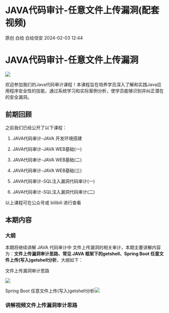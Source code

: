 #  JAVA代码审计-任意文件上传漏洞(配套视频)   
原创 白给  白给信安   2024-02-03 12:44  
  
# JAVA代码审计-任意文件上传漏洞  
  
![](https://mmbiz.qpic.cn/sz_mmbiz_png/3LFWic4c794AA8JnfmiblSKlic6dvOyd0HYjxahmgU4ibjErAEPBVoqQflBiaBnuLzqKI51qsD1sunpEFfpDL0qUvibg/640?wx_fmt=png&from=appmsg "")  
  
欢迎参加我们的Java代码审计课程！本课程旨在培养学员深入了解和实践Java应用程序安全性的技能，通过系统学习和实际案例分析，使学员能够识别并纠正潜在的安全漏洞。  
## 前期回顾  
  
之前我们已经公开了以下课程：  
1. JAVA代码审计-JAVA 开发环境搭建  
  
1. JAVA代码审计-JAVA WEB基础(一)  
  
1. JAVA代码审计-JAVA WEB基础(二)  
  
1. JAVA代码审计-JAVA WEB基础(三)  
  
1. JAVA代码审计-SQL注入漏洞代码审计(一)  
  
1. JAVA代码审计-SQL注入漏洞代码审计(二)  
  
以上课程可在公众号或 bilibili 进行查看  
## 本期内容  
### 大纲  
  
本期将继续讲解 JAVA 代码审计中 文件上传漏洞的相关审计，本期主要讲解内容为：**文件上传漏洞审计思路、常见 JAVA 框架下的getshell、Spring Boot 任意文件上传(写入)getshell分析**，大纲如下：  
  
文件上传漏洞审计思路  
  
![](https://mmbiz.qpic.cn/sz_mmbiz_png/3LFWic4c794AA8JnfmiblSKlic6dvOyd0HY3PTqmibnjYKBEIRViboDic80cSJA0D4cXjItlOicUL4NMTfA0vVRLXwGhg/640?wx_fmt=png&from=appmsg "")  
  
Spring Boot 任意文件上传(写入)getshell分析![](https://mmbiz.qpic.cn/sz_mmbiz_png/3LFWic4c794AA8JnfmiblSKlic6dvOyd0HYWEcDl53pa7eWHJNFJ8oRLycsYYoIo2xx5yXD96QjzwJv4SOjC19eBw/640?wx_fmt=png&from=appmsg "")  
  
### 讲解视频文件上传漏洞审计思路  
  
